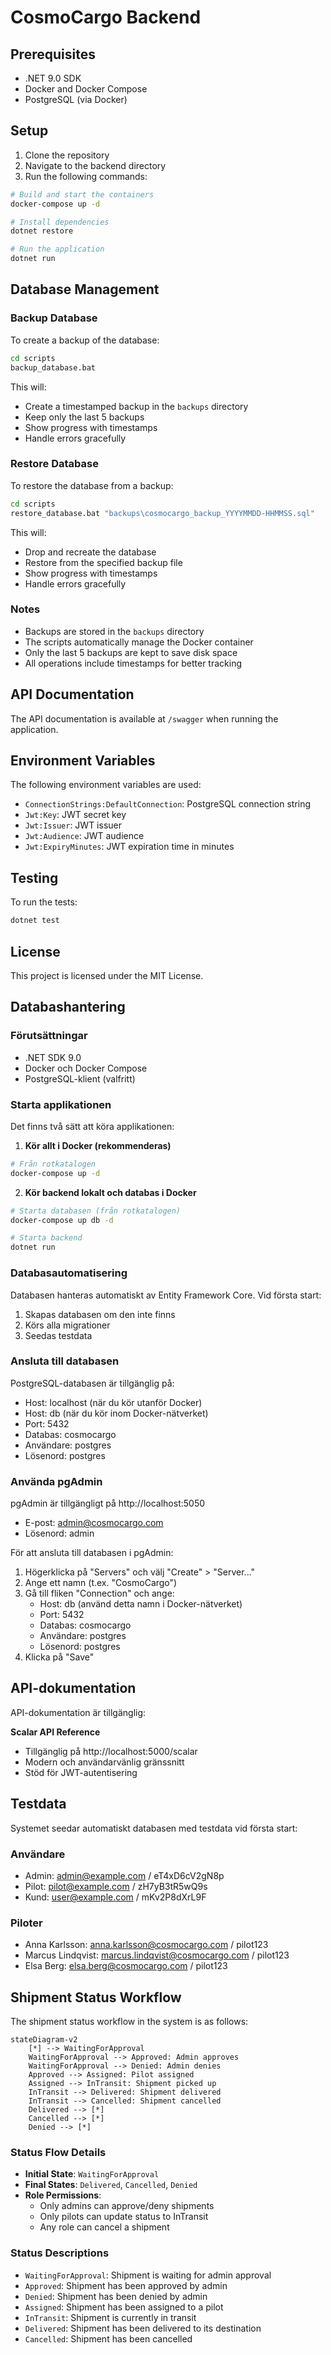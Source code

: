 # CosmoCargo Backend

## Prerequisites

- .NET 9.0 SDK
- Docker and Docker Compose
- PostgreSQL (via Docker)

## Setup

1. Clone the repository
2. Navigate to the backend directory
3. Run the following commands:

```bash
# Build and start the containers
docker-compose up -d

# Install dependencies
dotnet restore

# Run the application
dotnet run
```

## Database Management

### Backup Database

To create a backup of the database:

```bash
cd scripts
backup_database.bat
```

This will:
- Create a timestamped backup in the `backups` directory
- Keep only the last 5 backups
- Show progress with timestamps
- Handle errors gracefully

### Restore Database

To restore the database from a backup:

```bash
cd scripts
restore_database.bat "backups\cosmocargo_backup_YYYYMMDD-HHMMSS.sql"
```

This will:
- Drop and recreate the database
- Restore from the specified backup file
- Show progress with timestamps
- Handle errors gracefully

### Notes

- Backups are stored in the `backups` directory
- The scripts automatically manage the Docker container
- Only the last 5 backups are kept to save disk space
- All operations include timestamps for better tracking

## API Documentation

The API documentation is available at `/swagger` when running the application.

## Environment Variables

The following environment variables are used:

- `ConnectionStrings:DefaultConnection`: PostgreSQL connection string
- `Jwt:Key`: JWT secret key
- `Jwt:Issuer`: JWT issuer
- `Jwt:Audience`: JWT audience
- `Jwt:ExpiryMinutes`: JWT expiration time in minutes

## Testing

To run the tests:

```bash
dotnet test
```

## License

This project is licensed under the MIT License.

## Databashantering

### Förutsättningar
- .NET SDK 9.0
- Docker och Docker Compose
- PostgreSQL-klient (valfritt)

### Starta applikationen
Det finns två sätt att köra applikationen:

1. **Kör allt i Docker (rekommenderas)**
```bash
# Från rotkatalogen
docker-compose up -d
```

2. **Kör backend lokalt och databas i Docker**
```bash
# Starta databasen (från rotkatalogen)
docker-compose up db -d

# Starta backend
dotnet run
```

### Databasautomatisering
Databasen hanteras automatiskt av Entity Framework Core. Vid första start:
1. Skapas databasen om den inte finns
2. Körs alla migrationer
3. Seedas testdata

### Ansluta till databasen
PostgreSQL-databasen är tillgänglig på:
- Host: localhost (när du kör utanför Docker)
- Host: db (när du kör inom Docker-nätverket)
- Port: 5432
- Databas: cosmocargo
- Användare: postgres
- Lösenord: postgres

### Använda pgAdmin
pgAdmin är tillgängligt på http://localhost:5050
- E-post: admin@cosmocargo.com
- Lösenord: admin

För att ansluta till databasen i pgAdmin:
1. Högerklicka på "Servers" och välj "Create" > "Server..."
2. Ange ett namn (t.ex. "CosmoCargo")
3. Gå till fliken "Connection" och ange:
   - Host: db (använd detta namn i Docker-nätverket)
   - Port: 5432
   - Databas: cosmocargo
   - Användare: postgres
   - Lösenord: postgres
4. Klicka på "Save"

## API-dokumentation

API-dokumentation är tillgänglig:

**Scalar API Reference**
   - Tillgänglig på http://localhost:5000/scalar
   - Modern och användarvänlig gränssnitt
   - Stöd för JWT-autentisering

## Testdata

Systemet seedar automatiskt databasen med testdata vid första start:

### Användare
- Admin: admin@example.com / eT4xD6cV2gN8p
- Pilot: pilot@example.com / zH7yB3tR5wQ9s
- Kund: user@example.com / mKv2P8dXrL9F

### Piloter
- Anna Karlsson: anna.karlsson@cosmocargo.com / pilot123
- Marcus Lindqvist: marcus.lindqvist@cosmocargo.com / pilot123
- Elsa Berg: elsa.berg@cosmocargo.com / pilot123

## Shipment Status Workflow

The shipment status workflow in the system is as follows:

```mermaid
stateDiagram-v2
    [*] --> WaitingForApproval
    WaitingForApproval --> Approved: Admin approves
    WaitingForApproval --> Denied: Admin denies
    Approved --> Assigned: Pilot assigned
    Assigned --> InTransit: Shipment picked up
    InTransit --> Delivered: Shipment delivered
    InTransit --> Cancelled: Shipment cancelled
    Delivered --> [*]
    Cancelled --> [*]
    Denied --> [*]
```

### Status Flow Details

- **Initial State**: `WaitingForApproval`
- **Final States**: `Delivered`, `Cancelled`, `Denied`
- **Role Permissions**:
  - Only admins can approve/deny shipments
  - Only pilots can update status to InTransit
  - Any role can cancel a shipment

### Status Descriptions

- `WaitingForApproval`: Shipment is waiting for admin approval
- `Approved`: Shipment has been approved by admin
- `Denied`: Shipment has been denied by admin
- `Assigned`: Shipment has been assigned to a pilot
- `InTransit`: Shipment is currently in transit
- `Delivered`: Shipment has been delivered to its destination
- `Cancelled`: Shipment has been cancelled

